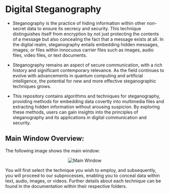 # Digital Steganography

- Steganography is the practice of hiding information within other non-secret data to ensure its secrecy and security. This technique distinguishes itself from encryption by not just protecting the contents of a message but also concealing the fact that a message exists at all. In the digital realm, steganography entails embedding hidden messages, images, or files within innocuous carrier files such as images, audio files, video files, or text documents.

- Steganography remains an aspect of secure communication, with a rich history and significant contemporary relevance. As the field continues to evolve with advancements in quantum computing and artificial intelligence, the potential for new and more effective steganographic techniques grows. 

- This repository contains algorithms and techniques for steganography, providing methods for embedding data covertly into multimedia files and extracting hidden information without arousing suspicion. By exploring these methods, users can gain insights into the principles of steganography and its applications in digital communication and security.

## Main Window Overview:
The following image shows the main window:

<p align="center">
  <img src="https://i.imgur.com/6GMcPiC.png" alt="Main Window">
</p>

You will first select the technique you wish to employ, and subsequently, you will proceed to our subprocesses, enabling you to conceal data within text, audio, images, or videos.
Further details about each technique can be found in the documentation within their respective folders.
